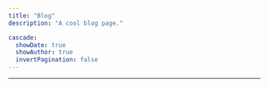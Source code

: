 ```yaml
---
title: "Blog"
description: "A cool blog page."

cascade:
  showDate: true
  showAuthor: true
  invertPagination: false
---
```


---